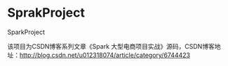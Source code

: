 # SprakProject
SparkProject

该项目为CSDN博客系列文章《Spark 大型电商项目实战》源码，CSDN博客地址：http://blog.csdn.net/u012318074/article/category/6744423
